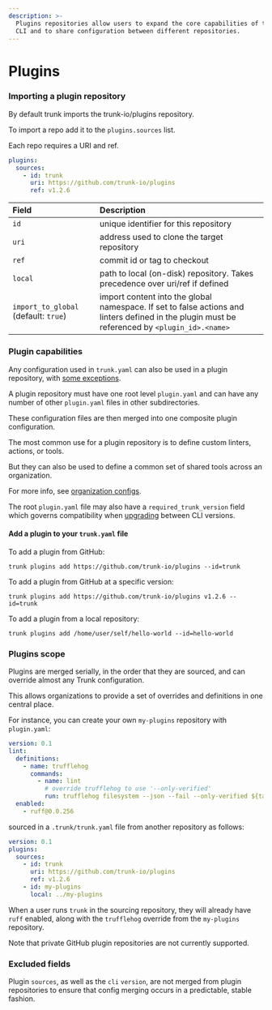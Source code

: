 ```yaml
---
description: >-
  Plugins repositories allow users to expand the core capabilities of the Trunk
  CLI and to share configuration between different repositories.
---
```


# Plugins

### Importing a plugin repository

By default trunk imports the trunk-io/plugins repository.

To import a repo add it to the `plugins.sources` list.

Each repo requires a URI and ref.

```yaml
plugins:
  sources:
    - id: trunk
      uri: https://github.com/trunk-io/plugins
      ref: v1.2.6
```

| Field                                | Description                                                                                                                                    |
| :----------------------------------- | :--------------------------------------------------------------------------------------------------------------------------------------------- |
| `id`                                 | unique identifier for this repository                                                                                                          |
| `uri`                                | address used to clone the target repository                                                                                                    |
| `ref`                                | commit id or tag to checkout                                                                                                                   |
| `local`                              | path to local (on-disk) repository. Takes precedence over uri/ref if defined                                                                   |
| `import_to_global` (default: `true`) | import content into the global namespace. If set to false actions and linters defined in the plugin must be referenced by `<plugin_id>.<name>` |

### Plugin capabilities

Any configuration used in `trunk.yaml` can also be used in a plugin repository, with [some exceptions](#excluded-fields).

A plugin repository must have one root level `plugin.yaml` and can have any number of other `plugin.yaml` files in other subdirectories.

These configuration files are then merged into one composite plugin configuration.

The most common use for a plugin repository is to define custom linters, actions, or tools.

But they can also be used to define a common set of shared tools across an organization.

For more info, see [organization configs](creating-organization-configs.md).

The root `plugin.yaml` file may also have a `required_trunk_version` field which governs compatibility when [upgrading](../cli/upgrade.md) between CLI versions.

#### Add a plugin to your `trunk.yaml` file

To add a plugin from GitHub:

```shell
trunk plugins add https://github.com/trunk-io/plugins --id=trunk
```

To add a plugin from GitHub at a specific version:

```shell
trunk plugins add https://github.com/trunk-io/plugins v1.2.6 --id=trunk
```

To add a plugin from a local repository:

```shell
trunk plugins add /home/user/self/hello-world --id=hello-world
```

### Plugins scope

Plugins are merged serially, in the order that they are sourced, and can override almost any Trunk configuration.

This allows organizations to provide a set of overrides and definitions in one central place.

For instance, you can create your own `my-plugins` repository with `plugin.yaml`:

```yaml
version: 0.1
lint:
  definitions:
    - name: trufflehog
      commands:
        - name: lint
          # override trufflehog to use '--only-verified'
          run: trufflehog filesystem --json --fail --only-verified ${target}
  enabled:
    - ruff@0.0.256
```

sourced in a `.trunk/trunk.yaml` file from another repository as follows:

```yaml
version: 0.1
plugins:
  sources:
    - id: trunk
      uri: https://github.com/trunk-io/plugins
      ref: v1.2.6
    - id: my-plugins
      local: ../my-plugins
```

When a user runs `trunk` in the sourcing repository, they will already have `ruff` enabled, along with the `trufflehog` override from the `my-plugins` repository.

Note that private GitHub plugin repositories are not currently supported.

### Excluded fields

Plugin `sources`, as well as the `cli` `version`, are not merged from plugin repositories to ensure that config merging occurs in a predictable, stable fashion.
